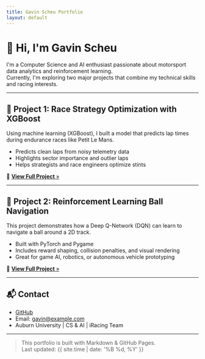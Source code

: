 ```yaml
---
title: Gavin Scheu Portfolio
layout: default
---
```


# 👋 Hi, I'm Gavin Scheu

I'm a Computer Science and AI enthusiast passionate about motorsport data analytics and reinforcement learning.  
Currently, I'm exploring two major projects that combine my technical skills and racing interests.

---

## 🏁 Project 1: Race Strategy Optimization with XGBoost

Using machine learning (XGBoost), I built a model that predicts lap times during endurance races like Petit Le Mans.

- Predicts clean laps from noisy telemetry data  
- Highlights sector importance and outlier laps  
- Helps strategists and race engineers optimize stints  

🔗 [**View Full Project** »](xgboost/)

---

## 🧠 Project 2: Reinforcement Learning Ball Navigation

This project demonstrates how a Deep Q-Network (DQN) can learn to navigate a ball around a 2D track.

- Built with PyTorch and Pygame  
- Includes reward shaping, collision penalties, and visual rendering  
- Great for game AI, robotics, or autonomous vehicle prototyping  

🔗 [**View Full Project** »](ball-nav/)

---

## 📬 Contact

- [GitHub](https://github.com/GavinScheu)
- Email: gavin@example.com  
- Auburn University | CS & AI | iRacing Team

---
> This portfolio is built with Markdown & GitHub Pages.  
> Last updated: {{ site.time | date: '%B %d, %Y' }}


